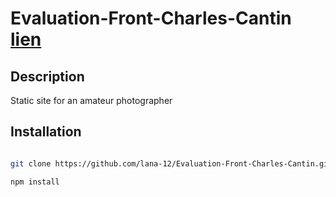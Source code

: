 # Evaluation-Front-Charles-Cantin [lien](https://photographe-cantin-charles.netlify.app/)


## Description

Static site for an amateur photographer

 ## Installation

``` bash

git clone https://github.com/lana-12/Evaluation-Front-Charles-Cantin.git

npm install


```


